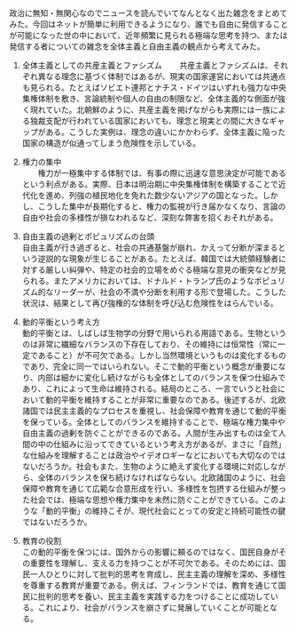 政治に無知・無関心なのでニュースを読んでいてなんとなく出た雑念をまとめてみた。今回はネットが簡単に利用できるようになり、誰でも自由に発信することが可能になった世の中において、近年頻繁に見られる極端な思考を持つ、または発信する者についての雑念を全体主義と自由主義の観点から考えてみた。

1. 全体主義としての共産主義とファシズム
　　共産主義とファシズムは、それぞれ異なる理念に基づく体制ではあるが、現実の国家運営においては共通点も見られる。たとえばソビエト連邦とナチス・ドイツはいずれも強力な中央集権体制を敷き、言論統制や個人の自由の制限など、全体主義的な側面が強く現れていた。北朝鮮のように、共産主義を掲げながらも実際には一族による独裁支配が行われている国家においても、理念と現実との間に大きなギャップがある。こうした実例は、理念の違いにかかわらず、全体主義に陥った国家の構造が似通ってしまう危険性を示している。
    
2. 権力の集中  
　　権力が一極集中する体制では、有事の際に迅速な意思決定が可能であるという利点がある。実際、日本は明治期に中央集権体制を構築することで近代化を進め、列強の植民地化を免れた数少ないアジアの国となった。しかし、こうした集中が長期化すると、権力の監視が行き届かなくなり、言論の自由や社会の多様性が損なわれるなど、深刻な弊害を招くおそれがある。
    
3. 自由主義の過剰とポピュリズムの台頭  
    自由主義が行き過ぎると、社会の共通基盤が崩れ、かえって分断が深まるという逆説的な現象が生じることがある。たとえば、韓国では大統領経験者に対する厳しい糾弾や、特定の社会的立場をめぐる極端な意見の衝突などが見られる。またアメリカにおいては、ドナルド・トランプ氏のようなポピュリズム的なリーダーが、社会の不満や分断を利用する形で登場した。こうした状況は、結果として再び強権的な体制を呼び込む危険性をはらんでいる。
    
4. 動的平衡という考え方  
    動的平衡とは、しばしば生物学の分野で用いられる用語である。生物というのは非常に繊細なバランスの下存在しており、その維持には恒常性（常に一定であること）が不可欠である。しかし当然環境というものは変化するものであり、完全に同一ではいられない。そこで動的平衡という概念が重要になり、内部は細かに変化し続けながらも全体としてのバランスを保つ仕組みであり、これによって生命は維持される。結局のところ、一言でいうと社会において動的平衡を維持することが非常に重要なのである。後述するが、北欧諸国では民主主義的なプロセスを重視し、社会保障や教育を通じて動的平衡を保っている。全体としてのバランスを維持することで、極端な権力集中や自由主義の過剰を防ぐことができるのである。人間が生み出すものは全て人間の中の仕組みに沿ってできているという考え方があるが、まさに「自然」な仕組みを理解することは政治やイデオロギーなどにおいても大切なのではないだろうか。社会もまた、生物のように絶えず変化する環境に対応しながら、全体のバランスを保ち続けなければならない。北欧諸国のように、社会保障や教育を通じて広範な合意形成を行い、多様性を包摂する仕組みが整った社会では、極端な思想や権力集中を未然に防ぐことができている。このような「動的平衡」の維持こそが、現代社会にとっての安定と持続可能性の鍵ではないだろうか。
    
5. 教育の役割  
    この動的平衡を保つには、国外からの影響に頼るのではなく、国民自身がその重要性を理解し、支える力を持つことが不可欠である。そのためには、国民一人ひとりに対して批判的思考を育成し、民主主義の理解を深め、多様性を尊重する教育が重要である。例えば、フィンランドでは、教育を通じて国民に批判的思考を養い、民主主義を実践する力をつけることに成功している。これにより、社会がバランスを崩さずに発展していくことが可能となる。
    